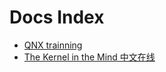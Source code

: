 # Docs Index

- [QNX trainning](https://learning.qnx.com/qnx/courses?filter=available-courses)
- [The Kernel in the Mind 中文在线](https://cppguide.cn/pages/the-kernel-in-the-mind-contents/#%E7%9B%AE%E5%BD%95)


